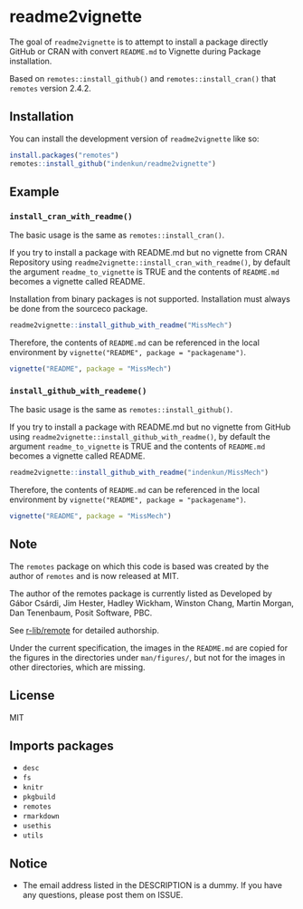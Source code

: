 
<!-- README.md is generated from README.Rmd. Please edit that file -->

# readme2vignette

<!-- badges: start -->
<!-- badges: end -->

The goal of `readme2vignette` is to attempt to install a package
directly GitHub or CRAN with convert `README.md` to Vignette during
Package installation.

Based on `remotes::install_github()` and `remotes::install_cran()` that
`remotes` version 2.4.2.

## Installation

You can install the development version of `readme2vignette` like so:

``` r
install.packages("remotes")
remotes::install_github("indenkun/readme2vignette")
```

## Example

### `install_cran_with_readme()`

The basic usage is the same as `remotes::install_cran()`.

If you try to install a package with README.md but no vignette from CRAN
Repository using `readme2vignette::install_cran_with_readme()`, by
default the argument `readme_to_vignette` is TRUE and the contents of
`README.md` becomes a vignette called README.

Installation from binary packages is not supported. Installation must
always be done from the sourceco package.

``` r
readme2vignette::install_github_with_readme("MissMech")
```

Therefore, the contents of `README.md` can be referenced in the local
environment by `vignette("README", package = "packagename")`.

``` r
vignette("README", package = "MissMech")
```

### `install_github_with_reademe()`

The basic usage is the same as `remotes::install_github()`.

If you try to install a package with README.md but no vignette from
GitHub using `readme2vignette::install_github_with_readme()`, by default
the argument `readme_to_vignette` is TRUE and the contents of
`README.md` becomes a vignette called README.

``` r
readme2vignette::install_github_with_readme("indenkun/MissMech")
```

Therefore, the contents of `README.md` can be referenced in the local
environment by `vignette("README", package = "packagename")`.

``` r
vignette("README", package = "MissMech")
```

## Note

The `remotes` package on which this code is based was created by the
author of `remotes` and is now released at MIT.

The author of the remotes package is currently listed as Developed by
Gábor Csárdi, Jim Hester, Hadley Wickham, Winston Chang, Martin Morgan,
Dan Tenenbaum, Posit Software, PBC.

See [r-lib/remote](https://github.com/r-lib/remotes) for detailed
authorship.

Under the current specification, the images in the `README.md` are
copied for the figures in the directories under `man/figures/`, but not
for the images in other directories, which are missing.

## License

MIT

## Imports packages

- `desc`
- `fs`
- `knitr`
- `pkgbuild`
- `remotes`
- `rmarkdown`
- `usethis`
- `utils`

## Notice

- The email address listed in the DESCRIPTION is a dummy. If you have
  any questions, please post them on ISSUE.
